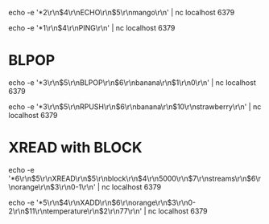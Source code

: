 echo -e '*2\r\n$4\r\nECHO\r\n$5\r\nmango\r\n' | nc localhost 6379

echo -e '*1\r\n$4\r\nPING\r\n' | nc localhost 6379

# BLPOP

echo -e '*3\r\n$5\r\nBLPOP\r\n$6\r\nbanana\r\n$1\r\n0\r\n' | nc localhost 6379

echo -e '*3\r\n$5\r\nRPUSH\r\n$6\r\nbanana\r\n$10\r\nstrawberry\r\n' | nc localhost 6379

# XREAD with BLOCK
echo -e '*6\r\n$5\r\nXREAD\r\n$5\r\nblock\r\n$4\r\n5000\r\n$7\r\nstreams\r\n$6\r\norange\r\n$3\r\n0-1\r\n' | nc localhost 6379

echo -e '*5\r\n$4\r\nXADD\r\n$6\r\norange\r\n$3\r\n0-2\r\n$11\r\ntemperature\r\n$2\r\n77\r\n' | nc localhost 6379